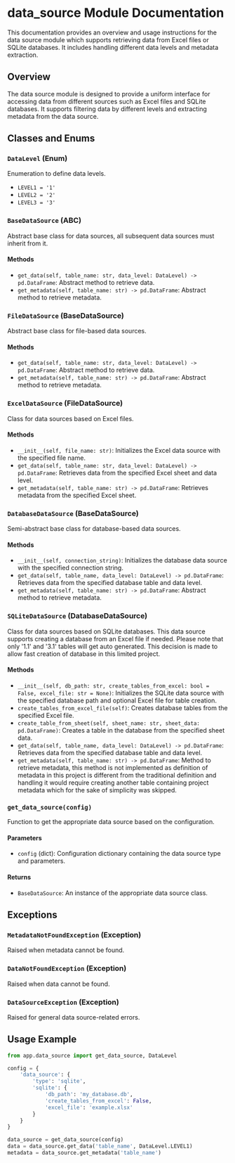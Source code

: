 # data_source Module Documentation

This documentation provides an overview and usage instructions for the data source module which supports retrieving data
from Excel files or SQLite databases. It includes handling different data levels and metadata extraction.

## Overview

The data source module is designed to provide a uniform interface for accessing data from different sources such as
Excel files and SQLite databases. It supports filtering data by different levels and extracting metadata from the data
source.

## Classes and Enums

### `DataLevel` (Enum)

Enumeration to define data levels.

- `LEVEL1 = '1'`
- `LEVEL2 = '2'`
- `LEVEL3 = '3'`

### `BaseDataSource` (ABC)

Abstract base class for data sources, all subsequent data sources must inherit from it.

#### Methods

- `get_data(self, table_name: str, data_level: DataLevel) -> pd.DataFrame`: Abstract method to retrieve data.
- `get_metadata(self, table_name: str) -> pd.DataFrame`: Abstract method to retrieve metadata.

### `FileDataSource` (BaseDataSource)

Abstract base class for file-based data sources.

#### Methods

- `get_data(self, table_name: str, data_level: DataLevel) -> pd.DataFrame`: Abstract method to retrieve data.
- `get_metadata(self, table_name: str) -> pd.DataFrame`: Abstract method to retrieve metadata.

### `ExcelDataSource` (FileDataSource)

Class for data sources based on Excel files.

#### Methods

- `__init__(self, file_name: str)`: Initializes the Excel data source with the specified file name.
- `get_data(self, table_name: str, data_level: DataLevel) -> pd.DataFrame`: Retrieves data from the specified Excel
  sheet and data level.
- `get_metadata(self, table_name: str) -> pd.DataFrame`: Retrieves metadata from the specified Excel sheet.

### `DatabaseDataSource` (BaseDataSource)

Semi-abstract base class for database-based data sources.

#### Methods

- `__init__(self, connection_string)`: Initializes the database data source with the specified connection string.
- `get_data(self, table_name, data_level: DataLevel) -> pd.DataFrame`: Retrieves data from the specified database table
  and data level.
- `get_metadata(self, table_name: str) -> pd.DataFrame`: Abstract method to retrieve metadata.

### `SQLiteDataSource` (DatabaseDataSource)

Class for data sources based on SQLite databases. This data source supports creating a database from an Excel file if
needed. Please note that only '1.1' and '3.1' tables will get auto generated. This decision is made to allow fast
creation of database in this limited project.

#### Methods

- `__init__(self, db_path: str, create_tables_from_excel: bool = False, excel_file: str = None)`: Initializes the SQLite
  data source with the specified database path and optional Excel file for table creation.
- `create_tables_from_excel_file(self)`: Creates database tables from the specified Excel file.
- `create_table_from_sheet(self, sheet_name: str, sheet_data: pd.DataFrame)`: Creates a table in the database from the
  specified sheet data.
- `get_data(self, table_name, data_level: DataLevel) -> pd.DataFrame`: Retrieves data from the specified database table
  and data level.
- `get_metadata(self, table_name: str) -> pd.DataFrame`: Method to retrieve metadata, this method is not implemented as
  definition of metadata in this project is different from the traditional definition and handling it would require
  creating another table containing project metadata which for the sake of simplicity was skipped.

### `get_data_source(config)`

Function to get the appropriate data source based on the configuration.

#### Parameters

- `config` (dict): Configuration dictionary containing the data source type and parameters.

#### Returns

- `BaseDataSource`: An instance of the appropriate data source class.

## Exceptions

### `MetadataNotFoundException` (Exception)

Raised when metadata cannot be found.

### `DataNotFoundException` (Exception)

Raised when data cannot be found.

### `DataSourceException` (Exception)

Raised for general data source-related errors.

## Usage Example

```python
from app.data_source import get_data_source, DataLevel

config = {
    'data_source': {
        'type': 'sqlite',
        'sqlite': {
            'db_path': 'my_database.db',
            'create_tables_from_excel': False,
            'excel_file': 'example.xlsx'
        }
    }
}

data_source = get_data_source(config)
data = data_source.get_data('table_name', DataLevel.LEVEL1)
metadata = data_source.get_metadata('table_name')
```

